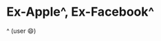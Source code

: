 # Ex-Apple^, Ex-Facebook^
  ^ (user 😄)
<!--
Making a **diff** (in my profile 😄)
- ⚡ Fun fact: I am not committed to the organizations whose repos I commit in!

**himanshugarg/himanshugarg** is a ✨ _special_ ✨ repository because its `README.md` (this file) appears on your GitHub profile.

Here are some ideas to get you started on me:

- 🔭 I’m currently working on my [README](https://github.com/himanshugarg/himanshugarg/blob/main/README.md).
- 🌱 I’m currently learning more about the web (series).
- 👯 I’m looking to collaborate on projects that don't ask for a lot (of collaboration).
- 🤔 I’m looking for help with growing (rich).
- 💬 Ask me about the worst of the web (series).
- 📫 How to reach me: hgarg@acm.org
- 😄 Pronouns: He/him

-->
